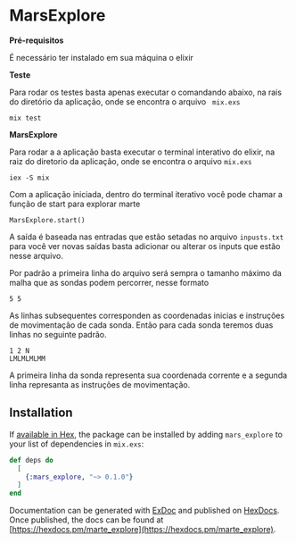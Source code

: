 # MarsExplore

**Pré-requisitos**

É necessário ter instalado em sua máquina o elixir

**Teste**

Para rodar os testes basta apenas executar o comandando abaixo, na rais do diretório da aplicação, onde se encontra o arquivo ``` mix.exs```

```
mix test
```

**MarsExplore**

Para rodar a a aplicação basta executar o terminal interativo do elixir, na raiz do diretorio da aplicação, onde se encontra o arquivo ```mix.exs```

```
iex -S mix
```

Com a aplicação iniciada, dentro do terminal iterativo você pode chamar a função de start para explorar marte

```
MarsExplore.start()
```

A saída é baseada nas entradas que estão setadas no arquivo ``` inpusts.txt ``` para você ver novas saídas basta adicionar ou alterar os inputs que estão nesse arquivo. 

Por padrão a primeira linha do arquivo será sempra o tamanho máximo da malha que as sondas podem percorrer, nesse formato

```
5 5
```

As linhas subsequentes corresponden as coordenadas inicias e instruções de movimentação de cada sonda. Então para cada sonda teremos duas linhas no seguinte padrão.

```
1 2 N
LMLMLMLMM
```

A primeira linha da sonda representa sua coordenada corrente e a segunda linha represanta as instruções de movimentação.

## Installation

If [available in Hex](https://hex.pm/docs/publish), the package can be installed
by adding `mars_explore` to your list of dependencies in `mix.exs`:

```elixir
def deps do
  [
    {:mars_explore, "~> 0.1.0"}
  ]
end
```

Documentation can be generated with [ExDoc](https://github.com/elixir-lang/ex_doc)
and published on [HexDocs](https://hexdocs.pm). Once published, the docs can
be found at [https://hexdocs.pm/marte_explore](https://hexdocs.pm/marte_explore).
